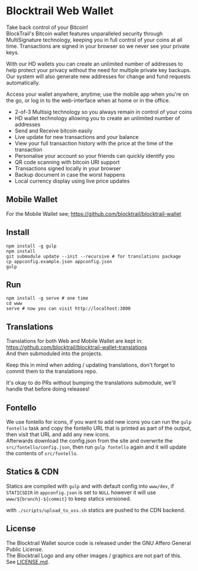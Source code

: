 # Blocktrail Web Wallet
Take back control of your Bitcoin!  
BlockTrail's Bitcoin wallet features unparalleled security through MultiSignature technology, keeping you in full control of your coins at all time. 
Transactions are signed in your browser so we never see your private keys.

With our HD wallets you can create an unlimited number of addresses to help protect your privacy without the need for multiple private key backups. 
Our system will also generate new addresses for change and fund requests automatically.

Access your wallet anywhere, anytime; use the mobile app when you're on the go, or log in to the web-interface when at home or in the office.

- 2-of-3 Multisig technology so you always remain in control of your coins
- HD wallet technology allowing you to create an unlimited number of addresses
- Send and Receive bitcoin easily
- Live update for new transactions and your balance
- View your full transaction history with the price at the time of the transaction
- Personalise your account so your friends can quickly identify you
- QR code scanning with bitcoin URI support
- Transactions signed locally in your browser
- Backup document in case the worst happens
- Local currency display using live price updates

## Mobile Wallet
For the Mobile Wallet see; https://github.com/blocktrail/blocktrail-wallet

## Install
```
npm install -g gulp
npm install
git submodule update --init --recursive # for translations package
cp appconfig.example.json appconfig.json
gulp
```

## Run
```
npm install -g serve # one time
cd www
serve # now you can visit http://localhost:3000
```

## Translations
Translations for both Web and Mobile Wallet are kept in: https://github.com/blocktrail/blocktrail-wallet-translations  
And then submoduled into the projects.  

Keep this in mind when adding / updating translations, don't forget to commit them to the translations repo.  

It's okay to do PRs without bumping the translations submodule, we'll handle that before doing releases!

## Fontello
We use fontello for icons, if you want to add new icons you can run the `gulp fontello` task 
and copy the fontello URL that is printed as part of the output, then visit that URL and add any new icons.  
Afterwards download the config.json from the site and overwrite the `src/fontello/config.json`, 
then run `gulp fontello` again and it will update the contents of `src/fontello`.

## Statics & CDN
Statics are compiled with `gulp` and with default config into `www/dev`, 
if `STATICSDIR` in `appconfig.json` is set to `NULL` however it will use `www/${branch}-${commit}` to keep statics versioned.

with `./scripts/upload_to_oss.sh` statics are pushed to the CDN backend.

## License
The Blocktrail Wallet source code is released under the GNU Affero General Public License.  
The Blocktrail Logo and any other images / graphics are not part of this.  
See [LICENSE.md](LICENSE.md).
